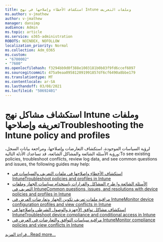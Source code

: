 ```yaml
---
title: استكشاف الأخطاء وإصلاحها في نهج Intune وملفات التعريف
ms.author: v-jmathew
author: v-jmathew
manager: dansimp
audience: Admin
ms.topic: article
ms.service: o365-administration
ROBOTS: NOINDEX, NOFOLLOW
localization_priority: Normal
ms.collection: Adm_O365
ms.custom:
- "6700002"
- "7680"
ms.openlocfilehash: f3294bb9d0f388e1003181b0b83f9fd6ccef6097
ms.sourcegitcommit: 475a9eaa095812091991857df6cf6490a8bbe179
ms.translationtype: MT
ms.contentlocale: ar-SA
ms.lasthandoff: 03/08/2021
ms.locfileid: "50692401"
---
```

# <a name="troubleshooting-the-intune-policy-and-profiles"></a><span data-ttu-id="9bb70-102">استكشاف مشاكل نهج Intune وملفات تعريفه وإصلاحها</span><span class="sxs-lookup"><span data-stu-id="9bb70-102">Troubleshooting the Intune policy and profiles</span></span>

<span data-ttu-id="9bb70-103">لرؤية السياسات الموجودة، استكشاف التعارضات وإصلاحها، ومراجعة بيانات السجل، ورؤية الأسئلة الشائعة والمشاكل الشائعة، قد تساعدك الأدلة التالية:</span><span class="sxs-lookup"><span data-stu-id="9bb70-103">To see existing policies, troubleshoot conflicts, review log data, and see common questions and issues, the following guides may help:</span></span>

- [<span data-ttu-id="9bb70-104">استكشاف الأخطاء وإصلاحها في ملفات التعريف والسياسات في Intune</span><span class="sxs-lookup"><span data-stu-id="9bb70-104">Troubleshoot policies and profiles in Intune</span></span>](https://docs.microsoft.com/troubleshoot/mem/intune/troubleshoot-policies-in-microsoft-intune)
- [<span data-ttu-id="9bb70-105">الأسئلة الشائعة وا طرح المشاكل والقرارات باستخدام سياسات الجهاز وملفات التعريف في Intune</span><span class="sxs-lookup"><span data-stu-id="9bb70-105">Common questions, issues, and resolutions with device policies and profiles in Intune</span></span>](https://docs.microsoft.com/mem/intune/configuration/device-profile-troubleshoot)
- [<span data-ttu-id="9bb70-106">مراقبة ملفات تعريف تكوين الجهاز وتعارضات العرض في Intune</span><span class="sxs-lookup"><span data-stu-id="9bb70-106">Monitor device configuration profiles and view conflicts in Intune</span></span>](https://docs.microsoft.com/mem/intune/configuration/device-profile-monitor)
- [<span data-ttu-id="9bb70-107">استكشاف مشاكل توافق الأجهزة والوصول الشرطي وإصلاحها في Intune</span><span class="sxs-lookup"><span data-stu-id="9bb70-107">Troubleshoot device compliance and conditional access in Intune</span></span>](https://docs.microsoft.com/troubleshoot/mem/intune/troubleshoot-conditional-access)
- [<span data-ttu-id="9bb70-108">مراقبة سياسات التوافق والتعارضات في العرض في Intune</span><span class="sxs-lookup"><span data-stu-id="9bb70-108">Monitor compliance policies and view conflicts in Intune</span></span>](https://docs.microsoft.com/mem/intune/protect/compliance-policy-monitor)

[<span data-ttu-id="9bb70-109">قراءة المزيد...</span><span class="sxs-lookup"><span data-stu-id="9bb70-109">Read more...</span></span>](https://docs.microsoft.com/mem/intune/configuration/device-profiles)
